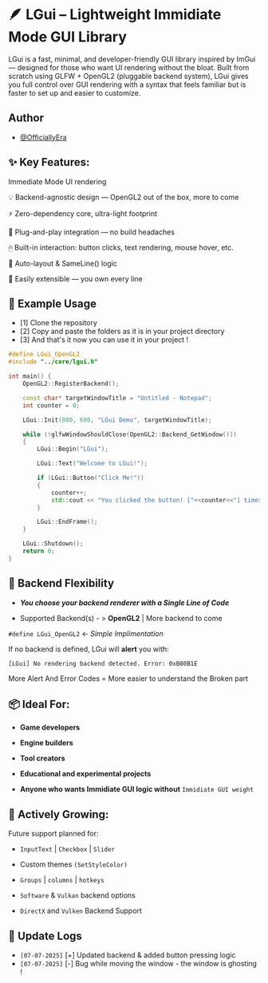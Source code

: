 
# 🪶 LGui – Lightweight Immidiate Mode GUI Library


LGui is a fast, minimal, and developer-friendly GUI library inspired by ImGui — designed for those who want UI rendering without the bloat. Built from scratch using GLFW + OpenGL2 (pluggable backend system), LGui gives you full control over GUI rendering with a syntax that feels familiar but is faster to set up and easier to customize.


## Author

- [@OfficiallyEra](https://github.com/OfficiallyEra)


## ✨ Key Features:
Immediate Mode UI rendering

💡 Backend-agnostic design — OpenGL2 out of the box, more to come

⚡ Zero-dependency core, ultra-light footprint

🔌 Plug-and-play integration — no build headaches

🖱 Built-in interaction: button clicks, text rendering, mouse hover, etc.

🧱 Auto-layout & SameLine() logic

🧰 Easily extensible — you own every line
## 🧩 Example Usage

- [1] Clone the repository
- [2] Copy and paste the folders as it is in your project directory
- [3] And that's it now you can use it in your project !
```c++
#define LGui_OpenGL2
#include "../core/lgui.h"

int main() {
    OpenGL2::RegisterBackend();

    const char* targetWindowTitle = "Untitled - Notepad";
    int counter = 0;

    LGui::Init(800, 600, "LGui Demo", targetWindowTitle);

    while (!glfwWindowShouldClose(OpenGL2::Backend_GetWindow()))
    {
        LGui::Begin("LGui");

        LGui::Text("Welcome to LGui!");

        if (LGui::Button("Click Me!")) 
        {
            counter++;
            std::cout << "You clicked the button! ["<<counter<<"] times\n";
        }

        LGui::EndFrame();
    }

    LGui::Shutdown();
    return 0;
}
```




## 🔧 Backend Flexibility

- ***You choose your backend renderer with a Single Line of Code***

- Supported Backend(s) - > **OpenGL2**  | More backend to come

```#define LGui_OpenGL2``` <- *Simple Implimentation*

If no backend is defined, LGui will **alert** you with:
```
[LGui] No rendering backend detected. Error: 0xB00B1E
```

More Alert And Error Codes = More easier to understand the Broken part
## 📦 Ideal For:

- ****Game developers****

- ****Engine builders****

- ****Tool creators****

- ****Educational and experimental projects****

- ****Anyone who wants Immidiate GUI logic without**** ```Immidiate GUI weight``` 


## 🚧 Actively Growing:

Future support planned for:

- ```InputText``` | ```Checkbox``` | ```Slider```

- Custom themes ```(SetStyleColor)```

- ```Groups``` | ```columns``` | ```hotkeys```

- ```Software``` & ```Vulkan``` backend options

- ```DirectX``` and ```Vulken``` Backend Support
## 📜 Update Logs

- ```[07-07-2025]``` [+] Updated backend & added button pressing logic
- ```[07-07-2025]``` [-] Bug while moving the window - the window is ghosting !
